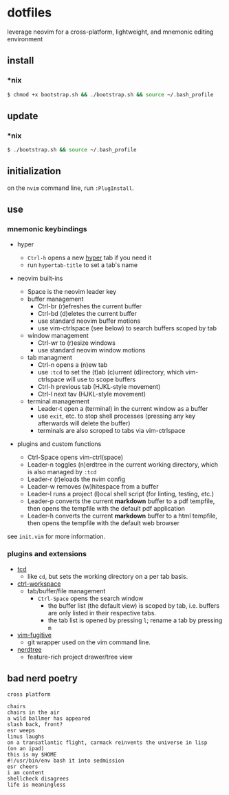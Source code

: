 dotfiles
========

leverage neovim for a cross-platform, lightweight, and mnemonic editing environment

## install

### *nix

```bash
$ chmod +x bootstrap.sh && ./bootstrap.sh && source ~/.bash_profile
```

## update

### *nix

```bash
$ ./bootstrap.sh && source ~/.bash_profile
```

## initialization

on the `nvim` command line, run `:PlugInstall`.

## use

### mnemonic keybindings

* hyper
    * `Ctrl-h` opens a new [hyper](https://github.com/vercel/hyper) tab if you need it
    * run `hypertab-title` to set a tab's name

* neovim built-ins
    * Space is the neovim leader key
    * buffer management
        * Ctrl-br (r)efreshes the current buffer
        * Ctrl-bd (d)eletes the current buffer
        * use standard neovim buffer motions
        * use vim-ctrlspace (see below) to search buffers scoped by tab
    * window management
        * Ctrl-wr to (r)esize windows
        * use standard neovim window motions
    * tab managment
        * Ctrl-n opens a (n)ew tab
        * use `:tcd` to set the (t)ab (c)urrent (d)irectory, which vim-ctrlspace will use to scope buffers
        * Ctrl-h previous tab (HJKL-style movement)
        * Ctrl-l next tav (HJKL-style movement)
    * terminal management
        * Leader-t open a (terminal) in the current window as a buffer
        * use `exit`, etc. to stop shell processes (pressing any key afterwards will delete the buffer)
        * terminals are also scroped to tabs via vim-ctrlspace
* plugins and custom functions
    * Ctrl-Space opens vim-ctrl(space)
    * Leader-n toggles (n)erdtree in the current working directory, which is also managed by `:tcd`
    * Leader-r (r)eloads the nvim config
    * Leader-w removes (w)hitespace from a buffer
    * Leader-l runs a project (l)ocal shell script (for linting, testing, etc.)
    * Leader-p converts the current **markdown** buffer to a pdf tempfile, then opens the tempfile with the default pdf application
    * Leader-h converts the current **markdown** buffer to a html tempfile, then opens the tempfile with the default web browser

see `init.vim` for more information.

### plugins and extensions

* [tcd](https://github.com/neovim/neovim/blob/master/runtime/doc/editing.txt#L1263)
    * like `cd`, but sets the working directory on a per tab basis.
* [ctrl-workspace](https://github.com/vim-ctrlspace/vim-ctrlspace/blob/master/doc/ctrlspace.txt)
    * tab/buffer/file management
        * `Ctrl-Space` opens the search window
            * the buffer list (the default view) is scoped by tab, i.e. buffers are only listed in their respective tabs.
            * the tab list is opened by pressing `l`; rename a tab by pressing `m`
* [vim-fugitive](https://github.com/tpope/vim-fugitive/blob/master/doc/fugitive.txt)
    * git wrapper used on the vim command line.
* [nerdtree](https://github.com/preservim/nerdtree/blob/master/doc/NERDTree.txt)
    * feature-rich project drawer/tree view

## bad nerd poetry

```
cross platform

chairs
chairs in the air
a wild ballmer has appeared
slash back, front?
esr weeps
linus laughs
on a transatlantic flight, carmack reinvents the universe in lisp
(on an ipad)
this is my $HOME
#!/usr/bin/env bash it into sedmission
esr cheers
i am content
shellcheck disagrees
life is meaningless
```

